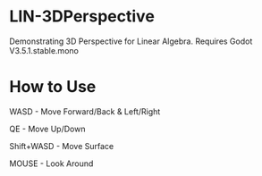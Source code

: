 # LIN-3DPerspective
Demonstrating 3D Perspective for Linear Algebra. Requires Godot V3.5.1.stable.mono

# How to Use
WASD - Move Forward/Back & Left/Right

QE - Move Up/Down

Shift+WASD - Move Surface

MOUSE - Look Around
